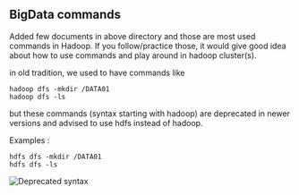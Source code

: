 

## BigData commands


Added few documents in above directory and those are most used commands in Hadoop. If you follow/practice those, it would give good idea about how to use commands and play around in hadoop cluster(s).


in old tradition, we used to have commands like

	hadoop dfs -mkdir /DATA01
	hadoop dfs -ls


but these commands (syntax starting with hadoop) are deprecated in newer versions and advised to use hdfs instead of hadoop.

Examples :

	hdfs dfs -mkdir /DATA01
	hdfs dfs -ls

![Deprecated syntax](https://github.com/psanthoshkumar/BigDataLearning/blob/master/pictures/hadoop_commands_are_deprecated.png) 
